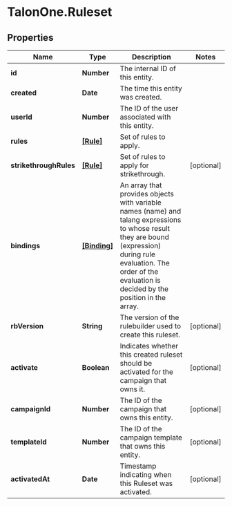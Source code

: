 # TalonOne.Ruleset

## Properties

Name | Type | Description | Notes
------------ | ------------- | ------------- | -------------
**id** | **Number** | The internal ID of this entity. | 
**created** | **Date** | The time this entity was created. | 
**userId** | **Number** | The ID of the user associated with this entity. | 
**rules** | [**[Rule]**](Rule.md) | Set of rules to apply. | 
**strikethroughRules** | [**[Rule]**](Rule.md) | Set of rules to apply for strikethrough. | [optional] 
**bindings** | [**[Binding]**](Binding.md) | An array that provides objects with variable names (name) and talang expressions to whose result they are bound (expression) during rule evaluation. The order of the evaluation is decided by the position in the array. | 
**rbVersion** | **String** | The version of the rulebuilder used to create this ruleset. | [optional] 
**activate** | **Boolean** | Indicates whether this created ruleset should be activated for the campaign that owns it. | [optional] 
**campaignId** | **Number** | The ID of the campaign that owns this entity. | [optional] 
**templateId** | **Number** | The ID of the campaign template that owns this entity. | [optional] 
**activatedAt** | **Date** | Timestamp indicating when this Ruleset was activated. | [optional] 


